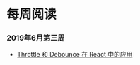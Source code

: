 # 每周阅读 #

### 2019年6月第三周
- [Throttle 和 Debounce 在 React 中的应用](https://mp.weixin.qq.com/s/Cz3ZwGBUXzDl_WauQ_mhwQ)
